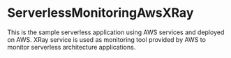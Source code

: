 # ServerlessMonitoringAwsXRay
This is the sample serverless application using AWS services and deployed on AWS. XRay service is used as monitoring tool provided by AWS to monitor serverless architecture applications.

